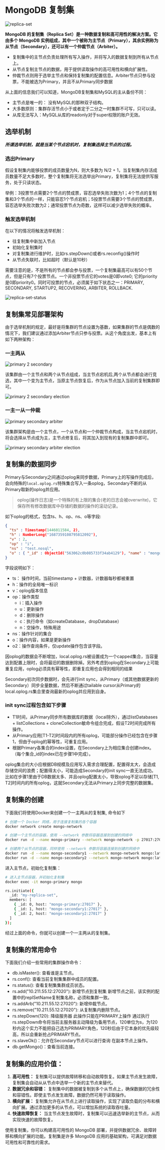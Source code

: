 # MongoDB 复制集

![replica-set](../images/replica-set.png)

**MongoDB 的复制集（Replica Set）是一种数据复制和高可用性的解决方案。它由多个 MongoDB 实例组成，其中一个被称为主节点（Primary），其余实例称为从节点（Secondary），还可以有一个仲裁节点（Arbiter）。**

* 复制集中的主节点负责处理所有写入操作，并将写入的数据复制到所有从节点上。
* 从节点复制主节点的数据，用于提供读取操作的高可用性和横向扩展性。
* 仲裁节点则用于选举主节点和保持复制集的配置信息。Arbiter节点只参与投票，不能被选为Primary，并且不从Primary同步数据

从上面的信息我们可以知道，MongoDB复制集和MySQL的主从备份不同：
* 主节点是唯一的： 没有MySQL的那种双子结构。
* 大多数原则：集群存活节点小于或者定于二分之一时集群不可写，只可以读。
* 从库无法写入：MySQL从库的readonly对于super权限的账户无效。

## 选举机制

***所谓选举机制，就是当某个节点宕机时，复制集选择主节点的过程。***

### 选出Primary

假设复制集内能够投票的成员数量为N，则大多数为 N/2 + 1，当复制集内存活成员数量不足大多数时，整个复制集将无法选举出Primary，复制集将无法提供写服务，处于只读状态。

举例：3投票节点需要2个节点的赞成票，容忍选举失败次数为1；4个节点的复制集和3个节点的一样，只能容忍1个节点宕机；5投票节点需要3个节点的赞成票，容忍选举失败次数为2；通常投票节点为奇数，这样可以减少选举失败的概率。

### 触发选举机制
在以下的情况将触发选举机制：
* 往复制集中新加入节点
* 初始化复制集时
* 对复制集进行维护时，比如rs.stepDown()或者rs.reconfig()操作时
* 从节点失联时，比如超时（默认是10秒）

需要注意的是，不是所有的节点都会参与投票，一个复制集最高可以有50个节点，但是只有7个投票节点。一个非投票节点它的votes是0即vote0; 它的priority是0即priority0。同时可投票的节点，必须属于如下状态之一：PRIMARY, SECONDARY, STARTUP2, RECOVERING, ARBITER, ROLLBACK.

![replica-set-status](../images/replica-set-status.png)

## 复制集常见部署架构

由于选举机制的规定，最好是将集群的节点设置为基数，如果集群的节点是偶数的情况下，我们建议通过添加Arbiter节点只参与投票。从这个角度出发，基本上有如下两种架构：

### 一主两从

![primary 2 secondary](../images/primary-2-secondary.png)

该集群由一个主节点和两个从节点组成，当主节点宕机后,两个从节点都会进行竞选，其中一个变为主节点，当原主节点恢复后，作为从节点加入当前的复制集群即可。

![primary 2 secondary election](../images/primay-2-secondary-election.png)

### 一主一从一仲裁

![primary secondary arbiter](../images/primary-secondary-arbiter.png)

该集群架构是由一个主节点，一个从节点和一个仲裁节点构成，当主节点宕机时，将会选择从节点成为主，主节点修复后，将其加入到现有的复制集群中即可。

![primary secondary arbiter election](../images/primary-secondary-arbiter-elected.png)

## 复制集的数据同步

Primary与Secondary之间通过oplog来同步数据，Primary上的写操作完成后，会向特殊的`local.oplog.rs`特殊集合写入一条oplog，Secondary不断的从Primary取新的oplog并应用。

> oplog(操作日志)是一个特殊的有上限的集合(老的日志会被overwrite)，它保存所有修改数据库中存储的数据的操作的滚动记录。

如下oplog的格式，包含ts、h、op、ns、o等字段:
```json
{
  "ts" : Timestamp(1446011584, 2),
  "h" : NumberLong("1687359108795812092"), 
  "v" : 2, 
  "op" : "i", 
  "ns" : "test.nosql", 
  "o" : { "_id" : ObjectId("563062c0b085733f34ab4129"), "name" : "mongodb", "score" : "100" } 
}
```
字段说明如下：
* ts： 操作时间，当前timestamp + 计数器，计数器每秒都被重置
* h：操作的全局唯一标识
* v：oplog版本信息
* op：操作类型
  * i：插入操作
  * u：更新操作
  * d：删除操作
  * c：执行命令（如createDatabase，dropDatabase）
  * n：空操作，特殊用途
* ns：操作针对的集合
* o：操作内容，如果是更新操作
* o2：操作查询条件，仅update操作包含该字段。

因oplog的数据会不断增加，local.oplog.rs被设置成为一个capped集合，当容量达到配置上限时，会将最旧的数据删除掉。另外考虑到oplog在Secondary上可能重复应用，oplog必须具有幂等性，即重复应用也会得到相同的结果

Secondary初次同步数据时，会先进行init sync，从Primary（或其他数据更新的Secondary）同步全量数据，然后不断通过tailable cursor从Primary的local.oplog.rs集合里查询最新的oplog并应用到自身。

### init sync过程包含如下步骤

* T1时间，从Primary同步所有数据库的数据（local除外），通过listDatabases + listCollections + cloneCollection敏命令组合完成，假设T2时间完成所有操作。
* 从Primary应用[T1-T2]时间段内的所有oplog，可能部分操作已经包含在步骤1，但由于oplog的幂等性，可重复应用。
* 根据Primary各集合的index设置，在Secondary上为相应集合创建index。（每个集合_id的index已在步骤1中完成）。

oplog集合的大小应根据DB规模及应用写入需求合理配置，配置得太大，会造成存储空间的浪费；配置得太小，可能造成Secondary的init sync一直无法成功。比如在步骤1里由于DB数据太多、并且oplog配置太小，导致oplog不足以存储[T1, T2]时间内的所有oplog，这就Secondary无法从Primary上同步完整的数据集。

## 复制集的创建

下面我们将使用Docker来创建一个一主两从的复制集, 命令如下
```bash
# 创建一个 Docker 网络，用于连接复制集的各个容器
docker network create mongo-network 

# 创建一个主节点的容器，使用 --network 参数将容器连接到创建的网络中
docker run -d --name mongo-primary --network mongo-network -p 27017:27017 mongo:latest --replSet my-replica-set --bind_ip_all

# 创建两个从节点的容器，同样使用 --network 参数将容器连接到创建的网络中
docker run -d --name mongo-secondary1 --network mongo-network mongo:latest --replSet my-replica-set --bind_ip_all
docker run -d --name mongo-secondary2 --network mongo-network mongo:latest --replSet my-replica-set --bind_ip_all
```

进入主节点，初始化复制集：
```bash
# 进入主节点容器，并初始化复制集
docker exec -it mongo-primary mongo

rs.initiate({
  _id: "my-replica-set",
  members: [
    { _id: 0, host: "mongo-primary:27017" },
    { _id: 1, host: "mongo-secondary1:27017" },
    { _id: 2, host: "mongo-secondary2:27017" }
  ]
});
```

经过上面的命令，你就可以创建一个一主两从的复制集。

## 复制集的常用命令

下面我们介绍一些常用的集群操作命令：
* db.isMaster(): 查看谁是主节点。
* rs.conf(): 查看当前复制集集群中成员的配置。
* rs.status(): 查看复制集集群成员状态。
* rs.add("10.211.55.12:27020"): 新增节点到复制集 新增节点之前，该实例的配置中的replSetName复制集名称，必须和集群一致。
* rs.addArb("10.211.55.12:27020"): 新增仲裁节点。
* rs.remove("10.211.55.12:27020"): 从复制集内删除节点。
* rs.stepDown(120): 降级服务器 此操作只能在PRIMARY上操作 通过执行rs.stepDown命令将当前主服务器主动降级为备用节点，120单位为s，为120秒内这个实力不能把自己选为PRIMARY角色，120秒后由于它本身的优先级较高，所以会重新抢占PRIMARY节点。
* rs.slaveOk()：允许在Secondary节点可以进行查询 在副本节点上操作。
* db.getMongo()：查看当前连接。

## 复制集的应用价值：
1. **高可用性：** 复制集可以提供故障转移和自动故障恢复。如果主节点发生故障，复制集会自动从从节点中选举一个新的主节点来替代。
2. **数据冗余和容错：** 复制集中的数据被复制到多个从节点上，确保数据的冗余性和容错性。即使主节点发生故障，数据仍然可用于读取操作。
3. **横向扩展：** 复制集允许在从节点上进行读取操作，实现了读取负载的分布和横向扩展。通过添加更多的从节点，可以增加系统的读取吞吐量。
4. **快速故障恢复：** 当主节点发生故障时，复制集可以迅速选举新的主节点，从而实现快速的故障恢复。

使用复制集，你可以构建高可用性的 MongoDB 部署，并提供数据冗余、故障转移和横向扩展的功能。复制集是许多 MongoDB 应用的基础架构，可满足对数据可用性和可靠性的需求。